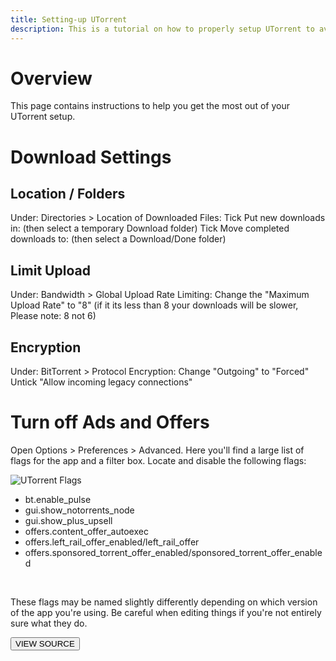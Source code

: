 ```yaml
---
title: Setting-up UTorrent
description: This is a tutorial on how to properly setup UTorrent to avoid ads and other unwanted features
---
```


# Overview

This page contains instructions to help you get the most out of your UTorrent setup. 

# Download Settings

## Location / Folders
Under: Directories > Location of Downloaded Files:
Tick Put new downloads in:
   (then select a temporary Download folder)
Tick Move completed downloads to:
   (then select a Download/Done folder)

## Limit Upload
Under: Bandwidth > Global Upload Rate Limiting:
Change the "Maximum Upload Rate" to "8"
(if it its less than 8 your downloads will be slower, Please note: 8 not 6)

## Encryption
Under: BitTorrent > Protocol Encryption:
Change "Outgoing" to "Forced"
Untick "Allow incoming legacy connections"

# Turn off Ads and Offers
Open Options > Preferences > Advanced.
Here you'll find a large list of flags for the app and a filter box.
Locate and disable the following flags:

![UTorrent Flags](../../../images/utorrent-flags.jpg)

- bt.enable_pulse
- gui.show_notorrents_node
- gui.show_plus_upsell
- offers.content_offer_autoexec
- offers.left_rail_offer_enabled/left_rail_offer
- offers.sponsored_torrent_offer_enabled/sponsored_torrent_offer_enabled

<br />

These flags may be named slightly differently depending on which version of the app you're using.
Be careful when editing things if you're not entirely sure what they do.

<a href="http://lifehacker.com/disable-ads-in-utorrent-via-settings-826283231"><button class="btn btn-solid btn-tutorial">VIEW SOURCE</button></a>